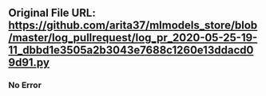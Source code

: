 ## Original File URL: https://github.com/arita37/mlmodels_store/blob/master/log_pullrequest/log_pr_2020-05-25-19-11_dbbd1e3505a2b3043e7688c1260e13ddacd09d91.py<br />

### No Error